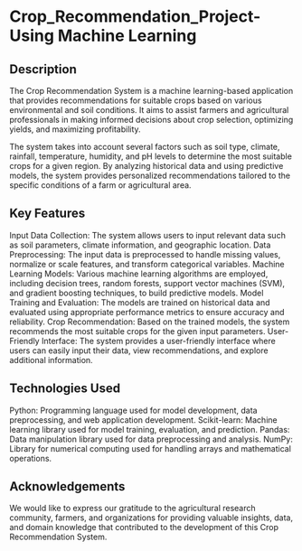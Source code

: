 # Crop_Recommendation_Project- Using Machine Learning

## Description
The Crop Recommendation System is a machine learning-based application that provides recommendations for suitable crops based on various environmental and soil conditions. It aims to assist farmers and agricultural professionals in making informed decisions about crop selection, optimizing yields, and maximizing profitability.

The system takes into account several factors such as soil type, climate, rainfall, temperature, humidity, and pH levels to determine the most suitable crops for a given region. By analyzing historical data and using predictive models, the system provides personalized recommendations tailored to the specific conditions of a farm or agricultural area.

## Key Features
Input Data Collection: The system allows users to input relevant data such as soil parameters, climate information, and geographic location. 
Data Preprocessing: The input data is preprocessed to handle missing values, normalize or scale features, and transform categorical variables.
Machine Learning Models: Various machine learning algorithms are employed, including decision trees, random forests, support vector machines (SVM), and gradient boosting techniques, to build predictive models. 
Model Training and Evaluation: The models are trained on historical data and evaluated using appropriate performance metrics to ensure accuracy and reliability. 
Crop Recommendation: Based on the trained models, the system recommends the most suitable crops for the given input parameters. 
User-Friendly Interface: The system provides a user-friendly interface where users can easily input their data, view recommendations, and explore additional information.

## Technologies Used
Python: Programming language used for model development, data preprocessing, and web application development. Scikit-learn: Machine learning library used for model training, evaluation, and prediction. Pandas: Data manipulation library used for data preprocessing and analysis. NumPy: Library for numerical computing used for handling arrays and mathematical operations.

## Acknowledgements
We would like to express our gratitude to the agricultural research community, farmers, and organizations for providing valuable insights, data, and domain knowledge that contributed to the development of this Crop Recommendation System.

